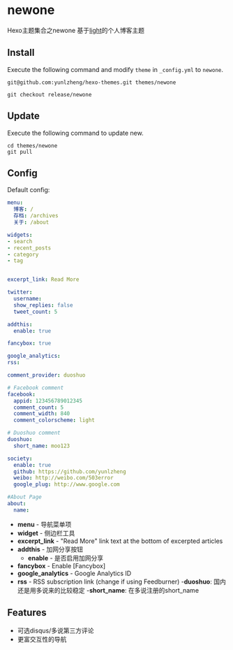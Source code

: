 # newone

Hexo主题集合之newone
基于[light](https://github.com/tommy351/hexo-theme-light)的个人博客主题

## Install

Execute the following command and modify `theme` in `_config.yml` to `newone`.

```
git@github.com:yunlzheng/hexo-themes.git themes/newone
```

```
git checkout release/newone
```

## Update

Execute the following command to update new.

```
cd themes/newone
git pull
```

## Config

Default config:

``` yaml
menu:
  博客: /
  存档: /archives
  关于: /about

widgets:
- search
- recent_posts
- category
- tag


excerpt_link: Read More

twitter:
  username:
  show_replies: false
  tweet_count: 5

addthis:
  enable: true

fancybox: true

google_analytics:
rss:

comment_provider: duoshuo

# Facebook comment
facebook:
  appid: 123456789012345
  comment_count: 5
  comment_width: 840
  comment_colorscheme: light

# Duoshuo comment
duoshuo:
  short_name: moo123

society:
  enable: true
  github: https://github.com/yunlzheng
  weibo: http://weibo.com/503error
  google_plug: http://www.google.com

#About Page
about:
  name:
```

- **menu** - 导航菜单项
- **widget** - 侧边栏工具
- **excerpt_link** - "Read More" link text at the bottom of excerpted articles
- **addthis** - 加网分享按钮
  - **enable** - 是否启用加网分享
- **fancybox** - Enable [Fancybox]
- **google_analytics** - Google Analytics ID
- **rss** - RSS subscription link (change if using Feedburner)
-**duoshuo**: 国内还是用多说来的比较稳定
  -**short_name**: 在多说注册的short_name 

## Features
   
* 可选disqus/多说第三方评论
*  更富交互性的导航   
